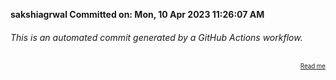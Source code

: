 **sakshiagrwal Committed on: Mon, 10 Apr 2023 11:26:07 AM** <!-- c1ed5615-5129-45ce-81ba-982a65622d92 -->

###### This is an automated commit generated by a GitHub Actions workflow.

<div align="right"><sub><sup><a href="https://github.com/Parixshit/AutoCommit.git">Read me</a></sup></sub></div>

